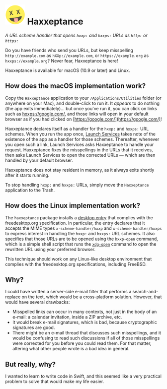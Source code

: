 # ![](Art/Face_64.png?raw=true) Haxxeptance

*A URL scheme handler that opens `hxxp:` and `hxxps:` URLs as `http:` or `https:`*

Do you have friends who send you URLs, but keep misspelling
`http://example.com` as `hXXp://example.com`, or `https://example.org` as
`hxxps://example.org`?  Never fear, Haxxeptance is here!

Haxxeptance is available for macOS (10.9 or later) and Linux.

## How does the macOS implementation work?

Copy the `Haxxeptance` application to your `/Applications/Utilities` folder (or
anywhere on your Mac), and double-click to run it.  It *appears* to do nothing
(the app exits immediately)… but once you've run it, you can click on links
such as [hxxps://google.com/](hxxps://google.com/), and those links will open
in your default browser as if you had clicked on
[https://google.com/](https://google.com/)!

Haxxeptance declares itself as a handler for the `hxxp:` and `hxxps:` URL
schemes.  When you run the app once,
[Launch Services](https://developer.apple.com/documentation/coreservices/launch_services)
takes note of the existence of the app as a handler for those schemes.
Thereafter, whenever you open such a link, Launch Services asks Haxxeptance to 
handle your request.  Haxxeptance fixes the misspellings in the URLs that it
receives, then asks Launch Services to open the corrected URLs — which are
then handled by your default browser.

Haxxeptance does not stay resident in memory, as it always exits shortly
after it starts running.

To stop handling `hxxp:` and `hxxps:` URLs, simply move the `Haxxeptance`
application to the Trash.

## How does the Linux implementation work?

The `haxxeptance` package installs a
[desktop entry](https://specifications.freedesktop.org/desktop-entry-spec/latest/ar01s06.html)
that complies with the freedesktop.org specification.  In particular, the entry
declares that it accepts the MIME types `x-scheme-handler/hxxp` and
`x-scheme-handler/hxxps` to express interest in handling the `hxxp:` and
`hxxps:` URL schemes.  It also specifies that those URLs are to be opened
using the `hxxp-open` command, which is a simple shell script that runs the
[`xdg-open`](https://freedesktop.org/wiki/Software/xdg-utils/) command to
open the rewritten URL using your preferred browser.

This technique should work on any Linux-like desktop environment that complies
with the freedesktop.org specifications, including FreeBSD.

## Why?

I could have written a server-side e-mail filter that performs a
search-and-replace on the text, which would be a cross-platform solution.
However, that would have several drawbacks:

-  Misspelled links can occur in many contexts, not just in the body of an
   e-mail: a calendar invitation, inside a ZIP archive, etc.
-  It would break e-mail signatures, which is bad, because cryptographic
   signatures are good.
-  There might be an e-mail thread that discusses such misspellings, and it
   would be confusing to read such discussions if all of those misspellings
   were corrected for you before you could read them.  For that matter,
   altering what other people wrote is a bad idea in general.

## But really, why?

I wanted to learn to write code in Swift, and this seemed like a very
practical problem to solve that would make my life easier.

